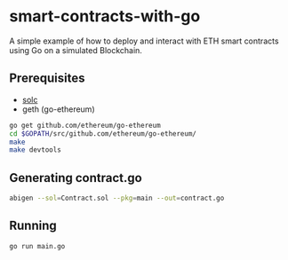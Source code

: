# smart-contracts-with-go
A simple example of how to deploy and interact with ETH smart contracts using Go on a simulated Blockchain.

## Prerequisites

* [solc](http://solidity.readthedocs.io/en/develop/installing-solidity.html)
* geth (go-ethereum)

```bash
go get github.com/ethereum/go-ethereum
cd $GOPATH/src/github.com/ethereum/go-ethereum/
make
make devtools
```

## Generating contract.go

```bash
abigen --sol=Contract.sol --pkg=main --out=contract.go
```

## Running

```bash
go run main.go
```

